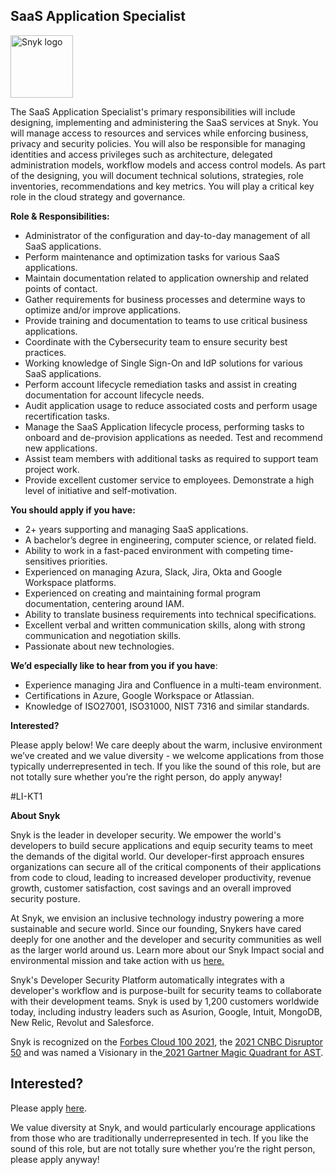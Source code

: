 SaaS Application Specialist 
---

<img src="https://res.cloudinary.com/snyk/image/upload/v1537345894/press-kit/brand/logo-black.png" width="100" alt="Snyk logo" />

<p><span style="font-weight: 400;">The SaaS Application Specialist's primary responsibilities will include designing, implementing and administering the SaaS services at Snyk. </span><span style="font-weight: 400;">You will manage access to resources and services while enforcing business, privacy and security policies. You will also be responsible for managing identities and access privileges such as architecture, delegated administration models, workflow models and access control models.&nbsp;</span><span style="font-weight: 400;">As part of the designing, you will document technical solutions, strategies, role inventories, recommendations and key metrics. You will play a critical key role in the cloud strategy and governance.</span></p>
<p><strong>Role &amp; Responsibilities:</strong></p>
<ul>
<li style="font-weight: 400;"><span style="font-weight: 400;">Administrator of the configuration and day-to-day management of all SaaS applications.</span></li>
<li style="font-weight: 400;"><span style="font-weight: 400;">Perform maintenance and optimization tasks for various SaaS applications.</span></li>
<li style="font-weight: 400;"><span style="font-weight: 400;">Maintain documentation related to application ownership and related points of contact.</span></li>
<li style="font-weight: 400;"><span style="font-weight: 400;">Gather requirements for business processes and determine ways to optimize and/or improve applications.</span></li>
<li style="font-weight: 400;"><span style="font-weight: 400;">Provide training and documentation to teams to use critical business applications.</span></li>
<li style="font-weight: 400;"><span style="font-weight: 400;">Coordinate with the Cybersecurity team to ensure security best practices.</span></li>
<li style="font-weight: 400;"><span style="font-weight: 400;">Working knowledge of Single Sign-On and IdP solutions for various SaaS applications.</span></li>
<li style="font-weight: 400;"><span style="font-weight: 400;">Perform account lifecycle remediation tasks and assist in creating documentation for account lifecycle needs.</span></li>
<li style="font-weight: 400;"><span style="font-weight: 400;">Audit application usage to reduce associated costs and perform usage recertification tasks.</span></li>
<li style="font-weight: 400;"><span style="font-weight: 400;">Manage the SaaS Application lifecycle process, performing tasks to onboard and de-provision applications as needed. Test and recommend new applications.</span></li>
<li style="font-weight: 400;"><span style="font-weight: 400;">Assist team members with additional tasks as required to support team project work.</span></li>
<li style="font-weight: 400;"><span style="font-weight: 400;">Provide excellent customer service to employees. Demonstrate a high level of initiative and self-motivation.</span></li>
</ul>
<p><strong>You should apply if you have:</strong></p>
<ul>
<li style="font-weight: 400;"><span style="font-weight: 400;">2+ years supporting and managing SaaS applications.</span></li>
<li style="font-weight: 400;"><span style="font-weight: 400;">A bachelor’s degree in engineering, computer science, or related field.</span></li>
<li style="font-weight: 400;"><span style="font-weight: 400;">Ability to work in a fast-paced environment with competing time-sensitives priorities.</span></li>
<li style="font-weight: 400;"><span style="font-weight: 400;">Experienced on managing Azura, Slack, Jira, Okta and Google Workspace platforms.</span></li>
<li style="font-weight: 400;"><span style="font-weight: 400;">Experienced on creating and maintaining formal program documentation, centering around IAM.</span></li>
<li style="font-weight: 400;"><span style="font-weight: 400;">Ability to translate business requirements into technical specifications.</span></li>
<li style="font-weight: 400;"><span style="font-weight: 400;">Excellent verbal and written communication skills, along with strong communication and negotiation skills.</span></li>
<li style="font-weight: 400;"><span style="font-weight: 400;">Passionate about new technologies.&nbsp;</span></li>
</ul>
<p><strong>We’d especially like to hear from you if you have</strong><span style="font-weight: 400;">:</span></p>
<ul>
<li style="font-weight: 400;"><span style="font-weight: 400;">Experience managing Jira and Confluence in a multi-team environment.</span></li>
<li style="font-weight: 400;"><span style="font-weight: 400;">Certifications in Azure, Google Workspace or Atlassian.</span></li>
<li style="font-weight: 400;"><span style="font-weight: 400;">Knowledge of ISO27001, ISO31000, NIST 7316 and similar standards.</span></li>
</ul>
<p><strong>Interested?</strong></p>
<p><span style="font-weight: 400;">Please apply below! We care deeply about the warm, inclusive environment we’ve created and we value diversity - we welcome applications from those typically underrepresented in tech. If you like the sound of this role, but are not totally sure whether you’re the right person, do apply anyway! </span></p>
<p><span style="font-weight: 400;">#LI-KT1</span></p><div class="content-conclusion"><p><strong>About Snyk</strong></p>
<p><span style="font-weight: 400;">Snyk is the leader in developer security. We empower the world's developers to build secure applications and equip security teams to meet the demands of the digital world. Our developer-first approach ensures organizations can secure all of the critical components of their applications from code to cloud, leading to increased developer productivity, revenue growth, customer satisfaction, cost savings and an overall improved security posture.&nbsp;</span></p>
<p><span style="font-weight: 400;">At Snyk, we envision an inclusive technology industry powering a more sustainable and secure world.</span> <span style="font-weight: 400;">Since our founding, Snykers have cared deeply for one another and the developer and security communities as well as the larger world around us. Learn more about our Snyk Impact social and environmental mission and take action with us </span><a href="https://snyk.io/about/snyk-impact/"><span style="font-weight: 400;">here.</span></a></p>
<p><span style="font-weight: 400;">Snyk's Developer Security Platform automatically integrates with a developer's workflow and is purpose-built for security teams to collaborate with their development teams. Snyk is used by 1,200 customers worldwide today, including industry leaders such as Asurion, Google, Intuit, MongoDB, New Relic, Revolut and Salesforce.</span></p>
<p><span style="font-weight: 400;">Snyk is recognized on the </span><a href="https://www.forbes.com/cloud100/#6f24b5ba5f94"><span style="font-weight: 400;">Forbes Cloud 100 2021</span></a><span style="font-weight: 400;">, the </span><a href="https://www.cnbc.com/2021/05/25/these-are-the-2021-cnbc-disruptor-50-companies.html"><span style="font-weight: 400;">2021 CNBC Disruptor 50</span></a><span style="font-weight: 400;"> and was named a Visionary in the</span><a href="https://snyk.io/blog/snyk-visionary-2021-gartner-magic-quadrant-for-ast/"><span style="font-weight: 400;"> 2021 Gartner Magic Quadrant for AST</span></a><span style="font-weight: 400;">.</span></p></div>

Interested?
---

Please apply [here](https://boards.greenhouse.io/snyk/jobs/5783534002#app).

We value diversity at Snyk, and would particularly encourage applications from those who are traditionally underrepresented in tech.
If you like the sound of this role, but are not totally sure whether you’re the right person, please apply anyway!
